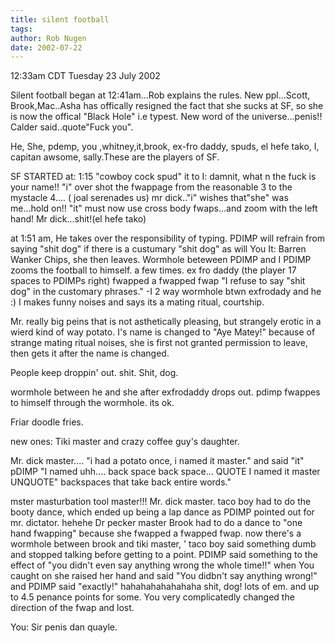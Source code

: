 ```yaml
---
title: silent football
tags: 
author: Rob Nugen
date: 2002-07-22
---
```


<p class=date>12:33am CDT Tuesday 23 July 2002</p>

<p></p>

Silent football began at 12:41am...Rob explains the rules.
New ppl...Scott, Brook,Mac..Asha has offically resigned the fact that
she sucks at SF, so she is now the offical "Black Hole" i.e typest. 
New word of the universe...penis!!
Calder said..quote"Fuck you".

He, She, pdemp, you ,whitney,it,brook, ex-fro daddy, spuds, el hefe
tako, I, capitan awsome, sally.These are the players of SF.

SF STARTED at: 1:15 
"cowboy cock spud"
it to I: damnit, what n the fuck is your name!!
"i" over shot the fwappage from the reasonable 3 to the mystacle 4....
( joal serenades us)
mr dick.."i" wishes that"she" was me...hold on!!
"it" must now use cross body fwaps...and zoom with the left hand!
Mr dick...shit!(el hefe tako)

at 1:51 am, He takes over the responsibility of typing.
PDIMP will refrain from saying "shit dog" if there is a custumary
"shit dog" as will You
It: Barren Wanker Chips, she then leaves.
Wormhole beteween PDIMP and I
PDIMP zooms the football to himself. a few times. 
ex fro daddy (the player 17 spaces to PDIMPs right) fwapped a fwapped
fwap
"I refuse to say "shit dog" in the customary phrases." -I 
2 way wormhole btwn exfrodady and he :) 
I makes funny noises and says its a mating ritual, courtship.

Mr. really big peins that is not asthetically pleasing, but strangely
erotic in a wierd kind of way potato. 
I's name is changed to "Aye Matey!" because of strange mating ritual
noises, she is first not granted permission to leave, then gets it
after the name is changed.

People keep droppin' out. shit. Shit, dog. 

wormhole between he and she after exfrodaddy drops out.
pdimp fwappes to himself through the wormhole. its ok. 

Friar doodle fries. 

new ones: Tiki master and crazy coffee guy's daughter. 

Mr. dick master.... "i had a potato once, i named it master." 
and said "it" 
pDIMP "I named uhh.... back space back space... QUOTE I named it
master UNQUOTE"  backspaces that take back entire words."

mster masturbation tool master!!! 
Mr. dick master. 
taco boy had to do the booty dance, which ended up being a lap dance
as PDIMP pointed out for mr. dictator. hehehe
Dr pecker master
Brook had to do a dance to "one hand fwapping" because she fwapped a
fwapped fwap. 
now there's a wormhole between brook and tiki master, '
taco boy said something dumb and stopped talking before getting to a
point. PDIMP said something to the effect of "you didn't even say
anything wrong the whole time!!" when You caught on she raised her hand
and said "You didbn't say anything wrong!" and PDIMP said "exactly!"
hahahahahahahaha
shit, dog! lots of em. and up to 4.5 penance points for some. You very
complicatedly changed the direction of the fwap and lost. 

You:  Sir penis dan quayle.


